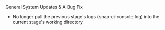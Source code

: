 General System Updates & A Bug Fix

* No longer pull the previous stage's logs (snap-ci-console.log) into the current stage's working directory
